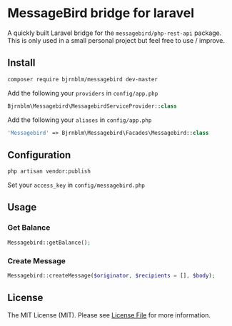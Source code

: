 # MessageBird bridge for laravel 

A quickly built Laravel bridge for the `messagebird/php-rest-api` package. This is only used in a small personal project but feel free to use / improve.

## Install

``` bash
composer require bjrnblm/messagebird dev-master
```

Add the following your `providers` in `config/app.php`

``` php
Bjrnblm\Messagebird\MessagebirdServiceProvider::class
```

Add the following your `aliases` in `config/app.php`

``` php
'Messagebird' => Bjrnblm\Messagebird\Facades\Messagebird::class
```

## Configuration

``` bash
php artisan vendor:publish
```

Set your `access_key` in `config/messagebird.php` 

## Usage

### Get Balance

``` php
Messagebird::getBalance();
```

### Create Message

``` php
Messagebird::createMessage($originator, $recipients = [], $body);
```

## License

The MIT License (MIT). Please see [License File](LICENSE.md) for more information.
